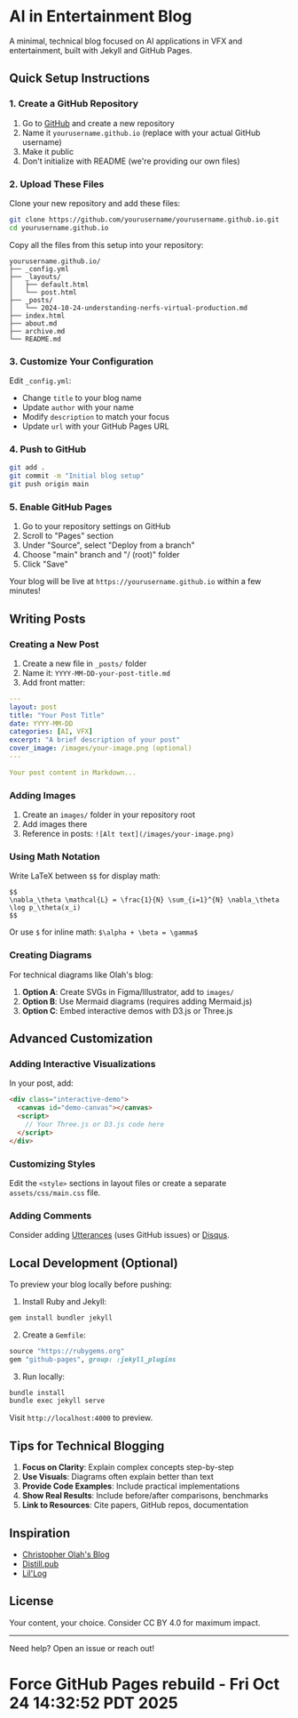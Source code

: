 # AI in Entertainment Blog

A minimal, technical blog focused on AI applications in VFX and entertainment, built with Jekyll and GitHub Pages.

## Quick Setup Instructions

### 1. Create a GitHub Repository

1. Go to [GitHub](https://github.com) and create a new repository
2. Name it `yourusername.github.io` (replace with your actual GitHub username)
3. Make it public
4. Don't initialize with README (we're providing our own files)

### 2. Upload These Files

Clone your new repository and add these files:

```bash
git clone https://github.com/yourusername/yourusername.github.io.git
cd yourusername.github.io
```

Copy all the files from this setup into your repository:

```
yourusername.github.io/
├── _config.yml
├── _layouts/
│   ├── default.html
│   └── post.html
├── _posts/
│   └── 2024-10-24-understanding-nerfs-virtual-production.md
├── index.html
├── about.md
├── archive.md
└── README.md
```

### 3. Customize Your Configuration

Edit `_config.yml`:
- Change `title` to your blog name
- Update `author` with your name
- Modify `description` to match your focus
- Update `url` with your GitHub Pages URL

### 4. Push to GitHub

```bash
git add .
git commit -m "Initial blog setup"
git push origin main
```

### 5. Enable GitHub Pages

1. Go to your repository settings on GitHub
2. Scroll to "Pages" section
3. Under "Source", select "Deploy from a branch"
4. Choose "main" branch and "/ (root)" folder
5. Click "Save"

Your blog will be live at `https://yourusername.github.io` within a few minutes!

## Writing Posts

### Creating a New Post

1. Create a new file in `_posts/` folder
2. Name it: `YYYY-MM-DD-your-post-title.md`
3. Add front matter:

```yaml
---
layout: post
title: "Your Post Title"
date: YYYY-MM-DD
categories: [AI, VFX]
excerpt: "A brief description of your post"
cover_image: /images/your-image.png (optional)
---

Your post content in Markdown...
```

### Adding Images

1. Create an `images/` folder in your repository root
2. Add images there
3. Reference in posts: `![Alt text](/images/your-image.png)`

### Using Math Notation

Write LaTeX between `$$` for display math:

```
$$
\nabla_\theta \mathcal{L} = \frac{1}{N} \sum_{i=1}^{N} \nabla_\theta \log p_\theta(x_i)
$$
```

Or use `$` for inline math: `$\alpha + \beta = \gamma$`

### Creating Diagrams

For technical diagrams like Olah's blog:

1. **Option A**: Create SVGs in Figma/Illustrator, add to `images/`
2. **Option B**: Use Mermaid diagrams (requires adding Mermaid.js)
3. **Option C**: Embed interactive demos with D3.js or Three.js

## Advanced Customization

### Adding Interactive Visualizations

In your post, add:

```html
<div class="interactive-demo">
  <canvas id="demo-canvas"></canvas>
  <script>
    // Your Three.js or D3.js code here
  </script>
</div>
```

### Customizing Styles

Edit the `<style>` sections in layout files or create a separate `assets/css/main.css` file.

### Adding Comments

Consider adding [Utterances](https://utteranc.es/) (uses GitHub issues) or [Disqus](https://disqus.com/).

## Local Development (Optional)

To preview your blog locally before pushing:

1. Install Ruby and Jekyll:
```bash
gem install bundler jekyll
```

2. Create a `Gemfile`:
```ruby
source "https://rubygems.org"
gem "github-pages", group: :jekyll_plugins
```

3. Run locally:
```bash
bundle install
bundle exec jekyll serve
```

Visit `http://localhost:4000` to preview.

## Tips for Technical Blogging

1. **Focus on Clarity**: Explain complex concepts step-by-step
2. **Use Visuals**: Diagrams often explain better than text
3. **Provide Code Examples**: Include practical implementations
4. **Show Real Results**: Include before/after comparisons, benchmarks
5. **Link to Resources**: Cite papers, GitHub repos, documentation

## Inspiration

- [Christopher Olah's Blog](https://colah.github.io/)
- [Distill.pub](https://distill.pub/)
- [Lil'Log](https://lilianweng.github.io/)

## License

Your content, your choice. Consider CC BY 4.0 for maximum impact.

---

Need help? Open an issue or reach out!
# Force GitHub Pages rebuild - Fri Oct 24 14:32:52 PDT 2025
